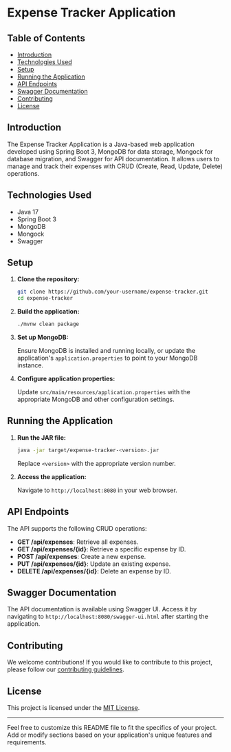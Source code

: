 
# Expense Tracker Application

## Table of Contents
- [Introduction](#introduction)
- [Technologies Used](#technologies-used)
- [Setup](#setup)
- [Running the Application](#running-the-application)
- [API Endpoints](#api-endpoints)
- [Swagger Documentation](#swagger-documentation)
- [Contributing](#contributing)
- [License](#license)

## Introduction

The Expense Tracker Application is a Java-based web application developed using Spring Boot 3, MongoDB for data storage, Mongock for database migration, and Swagger for API documentation. It allows users to manage and track their expenses with CRUD (Create, Read, Update, Delete) operations.

## Technologies Used

- Java 17
- Spring Boot 3
- MongoDB
- Mongock
- Swagger

## Setup

1. **Clone the repository:**

    ```bash
    git clone https://github.com/your-username/expense-tracker.git
    cd expense-tracker
    ```

2. **Build the application:**

    ```bash
    ./mvnw clean package
    ```

3. **Set up MongoDB:**

    Ensure MongoDB is installed and running locally, or update the application's `application.properties` to point to your MongoDB instance.

4. **Configure application properties:**

    Update `src/main/resources/application.properties` with the appropriate MongoDB and other configuration settings.

## Running the Application

1. **Run the JAR file:**

    ```bash
    java -jar target/expense-tracker-<version>.jar
    ```

   Replace `<version>` with the appropriate version number.

2. **Access the application:**

   Navigate to `http://localhost:8080` in your web browser.

## API Endpoints

The API supports the following CRUD operations:

- **GET /api/expenses**: Retrieve all expenses.
- **GET /api/expenses/{id}**: Retrieve a specific expense by ID.
- **POST /api/expenses**: Create a new expense.
- **PUT /api/expenses/{id}**: Update an existing expense.
- **DELETE /api/expenses/{id}**: Delete an expense by ID.

## Swagger Documentation

The API documentation is available using Swagger UI. Access it by navigating to `http://localhost:8080/swagger-ui.html` after starting the application.

## Contributing

We welcome contributions! If you would like to contribute to this project, please follow our [contributing guidelines](CONTRIBUTING.md).

## License

This project is licensed under the [MIT License](LICENSE).

---

Feel free to customize this README file to fit the specifics of your project. Add or modify sections based on your application's unique features and requirements.